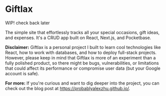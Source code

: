 # Giftlax

WIP! check back later

The simple site that effortlessly tracks all your special occasions, gift ideas, and expenses. It's a CRUD app built on React, Next.js, and Pocketbase.

**Disclaimer:** Giftlax is a personal project I built to learn cool technologies like React, how to work with databases, and how to deploy full-stack projects. However, please keep in mind that Giftlax is more of an experiment than a fully polished product, so there might be bugs, vulnerabilities, or limitations that could affect its performance or compromise user data (but your Google account is safe).

**For more:** If you're curious and want to dig deeper into the project, you can check out the blog post at https://probablyalexzhu.github.io/.
